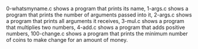 0-whatsmyname.c shows a program that prints its name, 1-args.c shows a program that prints the number of arguments passed into it, 2-args.c shows a program that prints all arguments it receives, 3-mul.c shows a program that multiplies two numbers, 4-add.c shows a program that adds positive numbers, 100-change.c shows a program that prints the minimum number of coins to make change for an amount of money.
